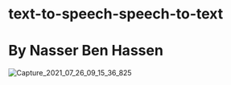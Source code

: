 # text-to-speech-speech-to-text

# By Nasser Ben Hassen 








![Capture_2021_07_26_09_15_36_825](https://user-images.githubusercontent.com/33039121/126942662-ea785382-b631-4c11-a466-086e70e8abbd.png)
